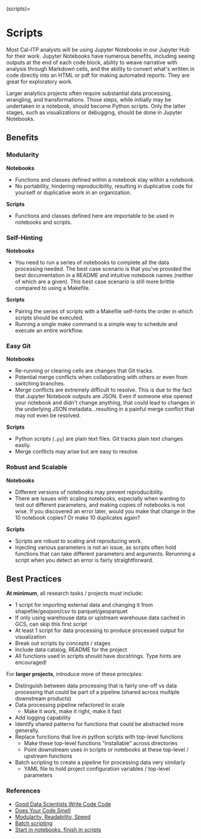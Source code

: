 (scripts)=

# Scripts

Most Cal-ITP analysts will be using Jupyter Notebooks in our Jupyter Hub for their work. Jupyter Notebooks have numerous benefits, including seeing outputs at the end of each code block, ability to weave narrative with analysis through Markdown cells, and the ability to convert what's written in code directly into an HTML or pdf for making automated reports. They are great for exploratory work.

Larger analytics projects often require substantial data processing, wrangling, and transformations. Those steps, while initially may be undertaken in a notebook, should become Python scripts. Only the latter stages, such as visualizations or debugging, should be done in Jupyter Notebooks.

## Benefits

### Modularity

**Notebooks**

- Functions and classes defined within a notebook stay within a notebook.
- No portability, hindering reproducibility, resulting in duplicative code for yourself or duplicative work in an organization.

**Scripts**

- Functions and classes defined here are importable to be used in notebooks and scripts.

### Self-Hinting

**Notebooks**

- You need to run a series of notebooks to complete all the data processing needed. The best case scenario is that you've provided the best documentation in a README and intuitive notebook names (neither of which are a given). This best case scenario is still more brittle compared to using a Makefile.

**Scripts**

- Pairing the series of scripts with a Makefile self-hints the order in which scripts should be executed.
- Running a single make command is a simple way to schedule and execute an entire workflow.

### Easy Git

**Notebooks**

- Re-running or clearing cells are changes that Git tracks.
- Potential merge conflicts when collaborating with others or even from switching branches.
- Merge conflicts are extremely difficult to resolve. This is due to the fact that Jupyter Notebook outputs are JSON. Even if someone else opened your notebook and didn't change anything, that could lead to changes in the underlying JSON metadata...resulting in a painful merge conflict that may not even be resolved.

**Scripts**

- Python scripts (`.py`) are plain text files. Git tracks plain text changes easily.
- Merge conflicts may arise but are easy to resolve.

### Robust and Scalable

**Notebooks**

- Different versions of notebooks may prevent reproducibility.
- There are issues with scaling notebooks, especially when wanting to test out different parameters, and making copies of notebooks is not wise. If you discovered an error later, would you make that change in the 10 notebook copies? Or make 10 duplicates again?

**Scripts**

- Scripts are robust to scaling and reproducing work.
- Injecting various parameters is not an issue, as scripts often hold functions that can take different parameters and arguments. Rerunning a script when you detect an error is fairly straightforward.

## Best Practices

**At minimum**, all research tasks / projects must include:

- 1 script for importing external data and changing it from shapefile/geojson/csv to parquet/geoparquet
- If only using warehouse data or upstream warehouse data cached in GCS, can skip this first script
- At least 1 script for data processing to produce processed output for visualization
- Break out scripts by concepts / stages
- Include data catalog, README for the project
- All functions used in scripts should have docstrings. Type hints are encouraged!

For **larger projects**, introduce more of these principles:

- Distinguish between data processing that is fairly one-off vs data processing that could be part of a pipeline (shared across multiple downstream products)
- Data processing pipeline refactored to scale
  - Make it work, make it right, make it fast
- Add logging capability
- Identify shared patterns for functions that could be abstracted more generally.
- Replace functions that live in python scripts with top-level functions
  - Make these top-level functions “installable” across directories
  - Point downstream uses in scripts or notebooks at these top-level / upstream functions
- Batch scripting to create a pipeline for processing data very similarly
  - YAML file to hold project configuration variables / top-level parameters

### References

- [Good Data Scientists Write Code Code](https://towardsdatascience.com/good-data-scientists-write-good-code-28352a826d1f)
- [Does Your Code Smell](https://towardsdatascience.com/does-your-code-smell-acb9f24bbb46)
- [Modularity, Readability, Speed](https://towardsdatascience.com/3-key-components-of-a-well-written-data-model-c426b1c1a293)
- [Batch scripting](https://aaltoscicomp.github.io/python-for-scicomp/scripts/)
- [Start in notebooks, finish in scripts](https://learnpython.com/blog/python-scripts-vs-jupyter-notebooks/)
